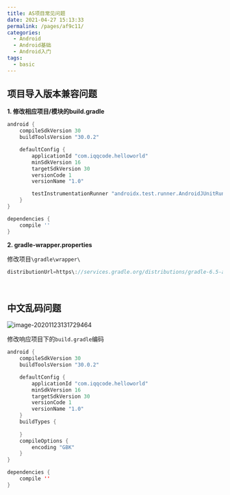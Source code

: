 ```yaml
---
title: AS项目常见问题
date: 2021-04-27 15:13:33
permalink: /pages/af9c11/
categories:
  - Android
  - Android基础
  - Android入门
tags:
  - basic
---
```




## 项目导入版本兼容问题

**1. 修改相应项目/模块的build.gradle**

```gradle
android {
    compileSdkVersion 30
    buildToolsVersion "30.0.2"

    defaultConfig {
        applicationId "com.iqqcode.helloworld"
        minSdkVersion 16
        targetSdkVersion 30
        versionCode 1
        versionName "1.0"

        testInstrumentationRunner "androidx.test.runner.AndroidJUnitRunner"
    }
}

dependencies {
	compile ''
}
```

**2. gradle-wrapper.properties**

修改项目`\gradle\wrapper\`

```gradle
distributionUrl=https\://services.gradle.org/distributions/gradle-6.5-all.zip
```

<br>

## 中文乱码问题

![image-20201123131729464](https://iqqcode-blog.oss-cn-beijing.aliyuncs.com/img-2021-befo/20210313214804.png)

修改响应项目下的`build.gradle`编码

```java
android {
    compileSdkVersion 30
    buildToolsVersion "30.0.2"

    defaultConfig {
        applicationId "com.iqqcode.helloworld"
        minSdkVersion 16
        targetSdkVersion 30
        versionCode 1
        versionName "1.0"
    }
    buildTypes {
        
    }
    compileOptions {
        encoding "GBK"
    }
}

dependencies {
	compile ''
}
```



